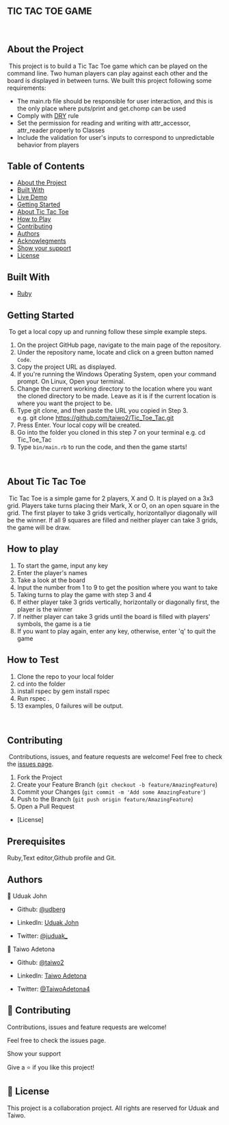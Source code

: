 ## TIC TAC TOE GAME

​
## About the Project
​
This project is to build a Tic Tac Toe game which can be played on the command line.
Two human players can play against each other and the board is displayed in between turns.
We built this project following some requirements: 
​
- The main.rb file should be responsible for user interaction, and this is the only place where puts/print and get.chomp can be used
- Comply with [DRY](https://en.wikipedia.org/wiki/Don%27t_repeat_yourself) rule
- Set the permission for reading and writing with attr_accessor, attr_reader properly to Classes
- Include the validation for user's inputs to correspond to unpredictable behavior from players
​
​
## Table of Contents
* [About the Project](#about-the-project)
* [Built With](#built-with)
* [Live Demo](#live-demo)
* [Getting Started](#getting-started)
* [About Tic Tac Toe](#about-tic-tac-toe)
* [How to Play](#how-to-play)
* [Contributing](#contributing)
* [Authors](#authors)
* [Acknowlegments](#acknowlegments)
* [Show your support](#show-your-support)
* [License](#license)
​
## Built With
* [Ruby](https://www.ruby-lang.org/en/)

## Getting Started
​
To get a local copy up and running follow these simple example steps.
​
1. On the project GitHub page, navigate to the main page of the repository.
2. Under the repository name, locate and click on a green button named `Code`. 
3. Copy the project URL as displayed.
4. If you're running the Windows Operating System, open your command prompt. On Linux, Open your terminal. 
5. Change the current working directory to the location where you want the cloned directory to be made. Leave as it is if the current location is where you want the project to be. 
6. Type git clone, and then paste the URL you copied in Step 3. <br>
e.g. git clone https://github.com/taiwo2/Tic_Toe_Tac.git
7. Press Enter. Your local copy will be created. 
8. Go into the folder you cloned in this step 7 on your terminal
e.g. cd Tic_Toe_Tac
9. Type `bin/main.rb` to run the code, and then the game starts!

​
​
## About Tic Tac Toe
​
Tic Tac Toe is a simple game for 2 players, X and O. 
It is played on a 3x3 grid. 
Players take turns placing their Mark, X or O, on an open square in the grid. 
The first player to take 3 grids vertically, horizontallyor diagonally will be the winner.
If all 9 squares are filled and neither player can take 3 grids, the game will be draw.
​
​
## How to play
1. To start the game, input any key
2. Enter the player's names
3. Take a look at the board 
4. Input the number from 1 to 9 to get the position where you want to take
5. Taking turns to play the game with step 3 and 4
6. If either player take 3 grids vertically, horizontally or diagonally first, the player is the winner
7. If neither player can take 3 grids until the board is filled with players' symbols, the game is a tie
8. If you want to play again, enter any key, otherwise, enter 'q' to quit the game

## How to Test
1. Clone the repo to your local folder
2. cd into the folder
3. install rspec by gem install rspec
4. Run rspec .
5. 13 examples, 0 failures will be output.

​
## Contributing
​
Contributions, issues, and feature requests are welcome!
Feel free to check the [issues page](../../issues).
​
1. Fork the Project
2. Create your Feature Branch (`git checkout -b feature/AmazingFeature`)
3. Commit your Changes (`git commit -m 'Add some AmazingFeature'`)
4. Push to the Branch (`git push origin feature/AmazingFeature`)
5. Open a Pull Request

* [License]

## Prerequisites

Ruby,Text editor,Github profile and Git.

## Authors

👤 Uduak John

- Github: [@udberg](https://github.com/udberg)

- LinkedIn: [Uduak John](https://www.linkedin.com/in/uduak-john-090059105/)

- Twitter: [@juduak_](https://twitter.com/juduak_)

👤 Taiwo Adetona

- Github: [@taiwo2](https://github.com/taiwo2)

- LinkedIn: [Taiwo Adetona](https://www.linkedin.com/in/taiwo-waliyullahi-adetona-988898180/)

- Twitter: [@TaiwoAdetona4](https://twitter.com/TaiwoAdetona4/)

## 🤝 Contributing

Contributions, issues and feature requests are welcome!

Feel free to check the issues page.

Show your support

Give a ⭐️ if you like this project!

## 📝 License

This project is a collaboration project. All rights are reserved for Uduak and Taiwo.
